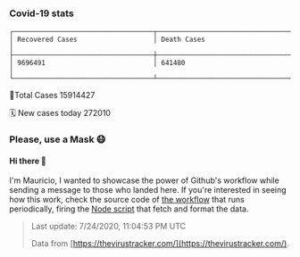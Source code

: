 
### Covid-19 stats

```
┌───────────────────────────────────┬───────────────────────────────────┐
│ Recovered Cases                   │ Death Cases                       │
├───────────────────────────────────┼───────────────────────────────────┤
│ 9696491                           │ 641480                            │
└───────────────────────────────────┴───────────────────────────────────┘
```

🦠Total Cases 15914427

🗓 New cases today 272010

### Please, use a Mask 😷

#### Hi there 👋
I'm Mauricio, I wanted to showcase the power of Github's workflow while sending a message to those who landed here.
If you're interested in seeing how this work, check the source code of [the workflow](https://github.com/mdottavio/mdottavio/blob/master/.github/workflows/updateReadme.yml) that runs periodically, firing
the [Node script](https://github.com/mdottavio/mdottavio/tree/covidstats) that fetch and format the data.

> Last update: 7/24/2020, 11:04:53 PM UTC
>
> Data from [https://thevirustracker.com/](https://thevirustracker.com/).
